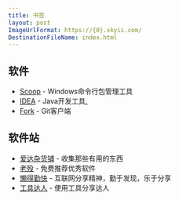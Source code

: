 ```yaml
---
title: 书签
layout: post
ImageUrlFormat: https://{0}.xkyii.com/
DestinationFileName: index.html
---
```


## 软件
* [Scoop](https://scoop.sh/) - Windows命令行包管理工具
* [IDEA](https://www.jetbrains.com/idea/) - Java开发工具[.](https://pan.baidu.com/s/1JBTBCvj3DyaZYFU-UbxHRw#qudk)
* [Fork](https://git-fork.com/) - Git客户端

## 软件站
* [爱达杂货铺](https://adzhp.cn/) - 收集那些有用的东西
* [老殁](https://www.mpyit.com/) - 免费推荐优秀软件
* [懒得勤快](https://masuit.com/) - 互联网分享精神，勤于发现，乐于分享
* [工具达人](http://dartools.com/) - 使用工具分享达人
